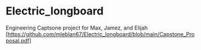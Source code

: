 # Electric_longboard
Engineering Captsone project for Max, Jamez, and Elijah
[https://github.com/mleblan67/Electric_longboard/blob/main/Capstone_Proposal.pdf]
